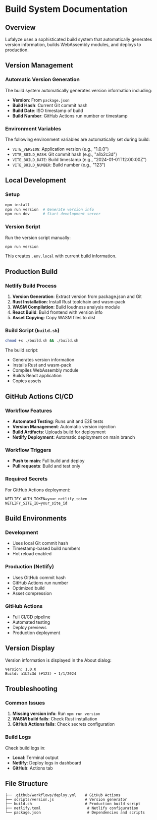 # Build System Documentation

## Overview

Lufalyze uses a sophisticated build system that automatically generates version information, builds WebAssembly modules, and deploys to production.

## Version Management

### Automatic Version Generation

The build system automatically generates version information including:

- **Version**: From `package.json`
- **Build Hash**: Current Git commit hash
- **Build Date**: ISO timestamp of build
- **Build Number**: GitHub Actions run number or timestamp

### Environment Variables

The following environment variables are automatically set during build:

- `VITE_VERSION`: Application version (e.g., "1.0.0")
- `VITE_BUILD_HASH`: Git commit hash (e.g., "a1b2c3d")
- `VITE_BUILD_DATE`: Build timestamp (e.g., "2024-01-01T12:00:00Z")
- `VITE_BUILD_NUMBER`: Build number (e.g., "123")

## Local Development

### Setup

```bash
npm install
npm run version  # Generate version info
npm run dev      # Start development server
```

### Version Script

Run the version script manually:

```bash
npm run version
```

This creates `.env.local` with current build information.

## Production Build

### Netlify Build Process

1. **Version Generation**: Extract version from package.json and Git
2. **Rust Installation**: Install Rust toolchain and wasm-pack
3. **WASM Compilation**: Build loudness analysis module
4. **React Build**: Build frontend with version info
5. **Asset Copying**: Copy WASM files to dist

### Build Script (`build.sh`)

```bash
chmod +x ./build.sh && ./build.sh
```

The build script:
- Generates version information
- Installs Rust and wasm-pack
- Compiles WebAssembly module
- Builds React application
- Copies assets

## GitHub Actions CI/CD

### Workflow Features

- **Automated Testing**: Runs unit and E2E tests
- **Version Management**: Automatic version injection
- **Build Artifacts**: Uploads build for deployment
- **Netlify Deployment**: Automatic deployment on main branch

### Workflow Triggers

- **Push to main**: Full build and deploy
- **Pull requests**: Build and test only

### Required Secrets

For GitHub Actions deployment:

```
NETLIFY_AUTH_TOKEN=your_netlify_token
NETLIFY_SITE_ID=your_site_id
```

## Build Environments

### Development

- Uses local Git commit hash
- Timestamp-based build numbers
- Hot reload enabled

### Production (Netlify)

- Uses GitHub commit hash
- GitHub Actions run number
- Optimized build
- Asset compression

### GitHub Actions

- Full CI/CD pipeline
- Automated testing
- Deploy previews
- Production deployment

## Version Display

Version information is displayed in the About dialog:

```
Version: 1.0.0
Build: a1b2c3d (#123) • 1/1/2024
```

## Troubleshooting

### Common Issues

1. **Missing version info**: Run `npm run version`
2. **WASM build fails**: Check Rust installation
3. **GitHub Actions fails**: Check secrets configuration

### Build Logs

Check build logs in:
- **Local**: Terminal output
- **Netlify**: Deploy logs in dashboard
- **GitHub**: Actions tab

## File Structure

```
├── .github/workflows/deploy.yml    # GitHub Actions
├── scripts/version.js              # Version generator
├── build.sh                        # Production build script
├── netlify.toml                     # Netlify configuration
└── package.json                     # Dependencies and scripts
``` 